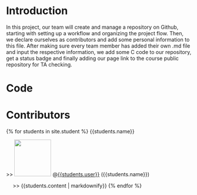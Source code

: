 # Introduction
In this project, our team will create and manage a repository on Github, starting with setting up a workflow and organizing the project flow. Then, we declare ourselves as contributors and add some personal information to this file. After making sure every team member has added their own .md file and input the respective information, we add some C code to our repository, get a status badge and finally adding our page link to the course public repository for TA checking.

# Code

# Contributors

{% for students in site.student %}
    {{students.name}}
    <p> >> <img src="{{students.image}}" width="100" height="100">
        @<a href="https://github.com/{{students.user}}">{{students.user}}</a> 
        ({{students.name}}) </p>
    <p> &emsp; >> {{students.content | markdownify}}
{% endfor %}

